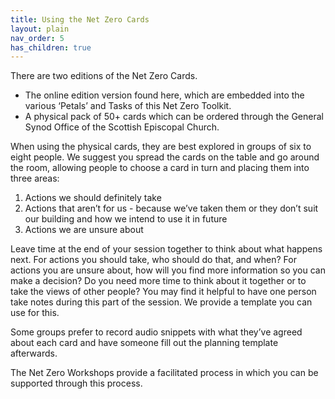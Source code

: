 ```yaml
---
title: Using the Net Zero Cards
layout: plain
nav_order: 5      
has_children: true
---
```


There are two editions of the Net Zero Cards.
 -	The online edition version found here, which are embedded into the various ‘Petals’ and Tasks of this Net Zero Toolkit.
 -	A physical pack of 50+ cards which can be ordered through the General Synod Office of the Scottish Episcopal Church.

When using the physical cards, they are best explored in groups of six to eight people. We suggest you spread the cards on the table and go around the room, allowing people to choose a card in turn and placing them into three areas:

1. Actions we should definitely take
2. Actions that aren’t for us - because we’ve taken them or they don’t suit our building and how we intend to use it in future
3. Actions we are unsure about

Leave time at the end of your session together to think about what happens next. For actions you should take, who should do that, and when? For actions you are unsure about, how will you find more information so you can make a decision? Do you need more time to think about it together or to take the views of other people? You may find it helpful to have one person take notes during this part of the session. We provide a template you can use for this.

Some groups prefer to record audio snippets with what they’ve agreed about each card and have someone fill out the planning template afterwards.

The Net Zero Workshops provide a facilitated process in which you can be supported through this process.
